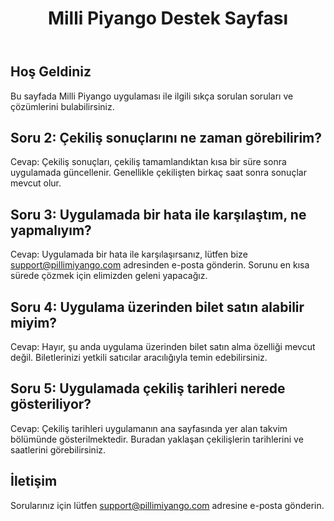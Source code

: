 
<body>
    <div class="container">
        <header>
            <h1>Milli Piyango Destek Sayfası</h1>
        </header>
        <section>
            <h2>Hoş Geldiniz</h2>
            <p>Bu sayfada Milli Piyango uygulaması ile ilgili sıkça sorulan soruları ve çözümlerini bulabilirsiniz.</p>
        </section>
        <section>
    <h2>Soru 2: Çekiliş sonuçlarını ne zaman görebilirim?</h2>
    <p>Cevap: Çekiliş sonuçları, çekiliş tamamlandıktan kısa bir süre sonra uygulamada güncellenir. Genellikle çekilişten birkaç saat sonra sonuçlar mevcut olur.</p>
  </section>
  
  <section>
      <h2>Soru 3: Uygulamada bir hata ile karşılaştım, ne yapmalıyım?</h2>
      <p>Cevap: Uygulamada bir hata ile karşılaşırsanız, lütfen bize <a href="mailto:destek@millipiyangoonline.com">support@pillimiyango.com</a> adresinden e-posta gönderin. Sorunu en kısa sürede çözmek için elimizden geleni yapacağız.</p>
  </section>
  
  <section>
      <h2>Soru 4: Uygulama üzerinden bilet satın alabilir miyim?</h2>
      <p>Cevap: Hayır, şu anda uygulama üzerinden bilet satın alma özelliği mevcut değil. Biletlerinizi yetkili satıcılar aracılığıyla temin edebilirsiniz.</p>
  </section>
  
  <section>
      <h2>Soru 5: Uygulamada çekiliş tarihleri nerede gösteriliyor?</h2>
      <p>Cevap: Çekiliş tarihleri uygulamanın ana sayfasında yer alan takvim bölümünde gösterilmektedir. Buradan yaklaşan çekilişlerin tarihlerini ve saatlerini görebilirsiniz.</p>
  </section>
          <section>
              <h2>İletişim</h2>
              <p>Sorularınız için lütfen <a href="mailto:destek@millipiyangoonline.com">support@pillimiyango.com</a> adresine e-posta gönderin.</p>
          </section>
      </div>
</body
